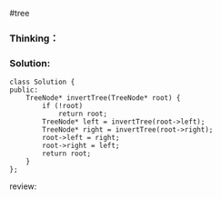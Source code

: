 #tree 
### Thinking：

### Solution:

```
class Solution {
public:
	TreeNode* invertTree(TreeNode* root) {
		if (!root)
			return root;
		TreeNode* left = invertTree(root->left);
		TreeNode* right = invertTree(root->right);
		root->left = right;
		root->right = left;
		return root;
	}
};
```

review: